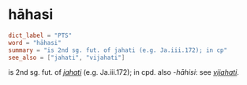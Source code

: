 # hāhasi

``` toml
dict_label = "PTS"
word = "hāhasi"
summary = "is 2nd sg. fut. of jahati (e.g. Ja.iii.172); in cp"
see_also = ["jahati", "vijahati"]
```

is 2nd sg. fut. of *[jahati](jahati.md)* (e.g. Ja.iii.172); in cpd. also *\-hāhisi*: see *[vijahati](vijahati.md)*.

